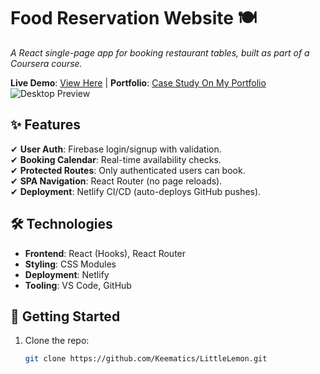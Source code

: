 # Food Reservation Website 🍽️  
*A React single-page app for booking restaurant tables, built as part of a Coursera course.*  

**Live Demo**: [View Here](https://little-lemon-keem.netlify.app/) | **Portfolio**: [Case Study On My Portfolio](https://www.keematics.com/projects)  
![Desktop Preview](https://res.cloudinary.com/druqzyg13/image/upload/v1761055970/my_new_portfolio/Project/littleLemon/Screenshot_386_lggg8h.png)  

## ✨ Features  
✔ **User Auth**: Firebase login/signup with validation.  
✔ **Booking Calendar**: Real-time availability checks.  
✔ **Protected Routes**: Only authenticated users can book.  
✔ **SPA Navigation**: React Router (no page reloads).  
✔ **Deployment**: Netlify CI/CD (auto-deploys GitHub pushes).  

## 🛠️ Technologies  
- **Frontend**: React (Hooks), React Router  
- **Styling**: CSS Modules  
- **Deployment**: Netlify  
- **Tooling**: VS Code, GitHub  

## 🚀 Getting Started  
1. Clone the repo:  
   ```bash
   git clone https://github.com/Keematics/LittleLemon.git
